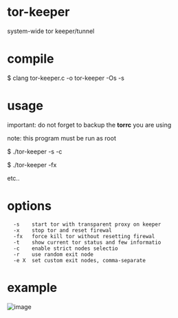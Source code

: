 # tor-keeper
system-wide tor keeper/tunnel

# compile
$ clang tor-keeper.c -o tor-keeper -Os -s

# usage
important: do not forget to backup the **torrc** you are using

note: this program must be run as root

$ ./tor-keeper -s -c

$ ./tor-keeper -fx

etc..

# options
```
  -s    start tor with transparent proxy on keeper
  -x    stop tor and reset firewal
  -fx   force kill tor without resetting firewal
  -t    show current tor status and few informatio
  -c    enable strict nodes selectio
  -r    use random exit node
  -e X  set custom exit nodes, comma-separate
```
# example
![image](https://github.com/user-attachments/assets/e0b82019-5abb-43e3-bd02-b5bb5d23686a)
